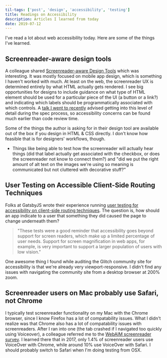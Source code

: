 ```yaml
---
til-tags: ['post', 'design', 'accessibility', 'testing']
title: Readings on Accessibility
description: Articles I learned from today
date: 2019-07-12
---
```

I've read a lot about web accessibility today. Here are some of the things I've learned. 

## Screenreader-aware design tools
A colleague shared [Screenreader-aware Design Tools](https://www.sourcenoteapp.com/blog/screenreader-aware-design-tools) which was interesting. It was mostly focused on mobile app design, which is something I haven't worked with much. At least on the web, the screenreader UX is determined entirely by what HTML actually gets rendered. I see big opportunities for designs to include guidance on what type of HTML element should be used for a particular piece of the UI (a button or a link?) and indicating which labels should be programmatically associated with which controls. A [talk I went to recently](https://twitter.com/CasseyLottman/status/1143569638783168512) advised getting into this level of detail during the spec process, so accessibility concerns can be found much earlier than code review time.

Some of the things the author is asking for in their design tool are available out of the box if you design in HTML & CSS directly. I don't know how feasible that is for designers' workflows, though.
- Things like being able to test how the screenreader will actually hear things (did that label actually get associated with the checkbox, or does the screenreader not know to connect them?) and "did we put the right amount of alt text on the images we're using so meaning is communicated but not cluttered with decorative stuff?"

## User Testing on Accessible Client-Side Routing Techniques
Folks at GatsbyJS wrote their experience running [user testing for accessibility on client-side routing techniques](https://www.gatsbyjs.org/blog/2019-07-11-user-testing-accessible-client-routing/). The question is, how should an app indicate to a user that something they did caused the page to change underneath them? 
 > "These tests were a good reminder that accessibility goes beyond support for screen readers, which make up a limited percentage of user needs. Support for screen magnification in web apps, for example, is very important to support a larger population of users with low vision."
 
One awesome thing I found while auditing the Glitch community site for accessibility is that we're already very viewport-responsive. I didn't find any issues with navigating the community site from a desktop browser at 200% zoom.

## Screenreader users on Mac probably use Safari, not Chrome
I typically test screenreader functionality on my Mac with the Chrome browser, since I know Firefox has a lot of compatability issues. What I didn't realize was that Chrome also has a lot of compatability issues with screenreaders. After I ran into one (the tab crashed if I navigated too quickly using Voiceover), a colleague referred me to the [WebAIM screenreader survey](https://webaim.org/projects/screenreadersurvey7/). I learned there that in 2017, only 1.4% of screenreader users use VoiceOver with Chrome, while around 10% use VoiceOver with Safari. I should probably switch to Safari when I'm doing testing from OSX. 